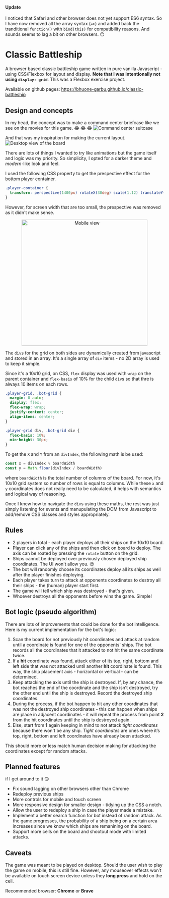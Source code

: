 #### Update

I noticed that Safari and other browser does not yet support ES6 syntax. So I have now removed all the array syntax (`=>`) and added back the tranditional `function()` with `bind(this)` for compatibility reasons. And sounds seems to lag a bit on other browsers. 😔

# Classic Battleship

A browser based classic battleship game written in pure vanilla Javascript - using CSS/Flexbox for layout and display. **Note that I was intentionally not using `display: grid`**. This was a Flexbox exercise project.

Available on github pages:
https://bhuone-garbu.github.io/classic-battleship

## Design and concepts
In my head, the concept was to make a command center briefcase like we see on the movies for this game. :joy: :joy: :joy:
![Command center suitcase](https://i.imgur.com/004i4KS.png)

And that was my inspiration for making the current layout.
![Desktop view of the board](/res/images/screenshots/desktop-view.png?raw=true "Desktop view")

There are lots of things I wanted to try like animations but the game itself and logic was my priority. So simplicity, I opted for a darker theme and _modern_-like look and feel.

I used the following CSS property to get the prespective effect for the bottom player container.
```css
.player-container {
  transform: perspective(1400px) rotateX(30deg) scale(1.12) translateY(-20px);
}
```

However, for screen width that are too small, the prespective was removed as it didn't make sense.
<p align="center">
  <img src="/res/images/screenshots/mobile-view.png" width="400px" alt="Mobile view">
</p>

The `div`s for the grid on both sides are dynamically created from javascript and stored in an array. It's a single array of `div` items - no 2D array is used to keep it simple.

Since it's a 10x10 grid, on CSS, `flex` display was used with `wrap` on the parent container and `flex-basis` of 10% for the child `div`s so that thre is always 10 items on each rows.

```css
.player-grid, .bot-grid {
  margin: 0 auto;
  display: flex;
  flex-wrap: wrap;
  justify-content: center;
  align-items: center;
}

.player-grid div, .bot-grid div {
  flex-basis: 10%;
  min-height: 30px;
}
```

To get the `X` and `Y` from an `divIndex`, the following math is be used:
```javascript
const x = divIndex % boardWidth
const y = Math.floor(divIndex / boardWidth)
```
where `boardWidth` is the total number of columns of the board. For now, it's 10x10 grid system so number of rows is equal to columns. While these `x` and `y` coordinates does not really need to be calculated, it helps with semantics and logical way of reasoning.

Once I knew how to navigate the `div`s using these maths, the rest was just simply listening for events and manupulating the DOM from Javascript to add/remove CSS classes and styles appropriately.

## Rules
* 2 players in total - each player deploys all their ships on the 10x10 board.
* Player can click any of the ships and then click on board to deploy. The axis can be roated by pressing the `rotate` button on the grid.
* Ships cannot be deployed over previously chosen deployed ship coordinates. The UI won't allow you. :wink: 
* The bot will randomly choose its coordinates deploy all its ships as well after the player finishes deploying.
* Each player takes turn to attack at opponents coordinates to destroy all their ships - the (human) player start first.
* The game will tell which ship was destroyed - that's given.
* Whoever destroys all the opponents before wins the game. Simple!

## Bot logic (pseudo algorithm)
There are lots of improvements that could be done for the bot intelligence. Here is my current implementation for the bot's logic:

1. Scan the board for not previously hit coordinates and attack at random until a coordinate is found for one of the opponents' ships. The bot records all the coordinates that it attacked to not hit the same coordinate twice.
2. If a **hit** coordinate was found, attack either of its top, right, bottom and left side that was not attacked until another **hit** coordinate is found. This way, the ship placement axis - horizontal or vertical - can be determined.
3. Keep attacking the axis until the ship is destroyed. If, by any chance, the bot reaches the end of the coordinate and the ship isn’t destroyed, try the other end until the ship is destroyed. Record the destroyed ship coordinates.
4. During the process, if the bot happen to hit any other coordinates that was not the destroyed ship coordinates - this can happen when ships are place in adjacent coordinates - it will repeat the process from point **2** from the hit coordinates until the ship is destroyed again.
5. Else, start from **1** again keeping in mind to not attack *tight coordinates* because there won't be any ship. *Tight coordinates* are ones where it’s top, right, bottom and left coordinates have already been attacked.

This should more or less match human decision making for attacking the coordinates except for random attacks.

## Planned features

if I get around to it 🙃

* Fix sound lagging on other browsers other than Chrome
* Redeploy previous ships
* More controls for mobile and touch screen
* More responsive design for smaller design - tidying up the CSS a notch.
* Allow the user to redeploy a ship in case the player made a mistake.
* Implement a better search function for bot instead of random attack. As the game progresses, the probability of a ship being on a certain area increases since we know which ships are remanining on the board.
* Support more cells on the board and shootout mode with limited attacks.

## Caveats
The game was meant to be played on desktop. Should the user wish to play the game on mobile, this is still fine. However, any mouseover effects won’t be available on touch screen device unless they **long press** and hold on the cell.

Recommended browser: **Chrome** or **Brave**
